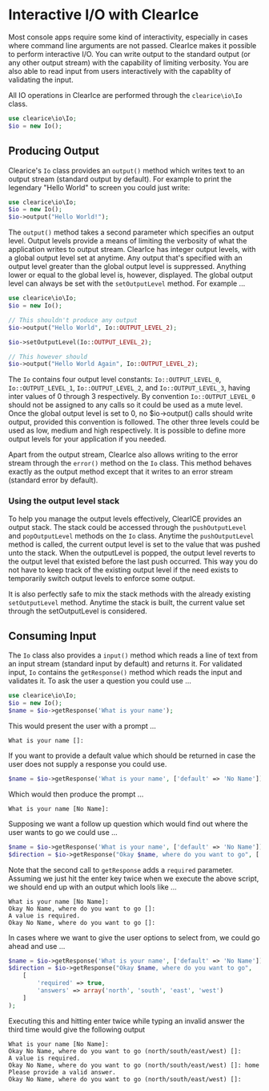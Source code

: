 Interactive I/O with ClearIce
=============================
Most console apps require some kind of interactivity, especially in cases where command line arguments are not passed. ClearIce makes it possible to perform interactive I/O. You can write output to the standard output (or any other output stream) with the capability of limiting verbosity. You are also able to read input from users interactively with the capablity
of validating the input.

All IO operations in ClearIce are performed through the `clearice\io\Io` class.

````php
use clearice\io\Io;
$io = new Io();
````

Producing Output
----------------
Clearice's `Io` class provides an `output()` method which writes text to an output
stream (standard output by default). For example to print the legendary "Hello World" to  screen you could just write:

````php
use clearice\io\Io;
$io = new Io();
$io->output("Hello World!");
````

The `output()` method takes a second parameter which specifies an output level. Output levels provide a means of limiting the verbosity of what the application writes to output stream. ClearIce has integer output levels, with a global output level set at anytime. Any output that's specified with an output level greater than the global output level is suppressed. Anything lower or equal to the global level is, however, displayed. The global output level can always be set with the `setOutputLevel` method. For example ...

````php
use clearice\io\Io;
$io = new Io();

// This shouldn't produce any output
$io->output("Hello World", Io::OUTPUT_LEVEL_2);

$io->setOutputLevel(Io::OUTPUT_LEVEL_2);

// This however should
$io->output("Hello World Again", Io::OUTPUT_LEVEL_2);
````

The `Io` contains four output level constants: `Io::OUTPUT_LEVEL_0`, `Io::OUTPUT_LEVEL_1`, `Io::OUTPUT_LEVEL_2`, and `Io::OUTPUT_LEVEL_3`, having inter values of 0 through 3 respectively. By convention `Io::OUTPUT_LEVEL_0` should not be assigned to any calls so it could be used as a mute level. Once the global output level is set to 0, no $io->output() calls should write output, provided this convention is followed. The other three levels could be used as low, medium and high respectively. It is possible to define more output levels for your application if you needed.

Apart from the output stream, ClearIce also allows writing to the error stream through the `error()` method on the `Io` class. This method behaves exactly as the output method except that it writes to an error stream (standard error by default).

### Using the output level stack
To help you manage the output levels effectively, ClearICE provides an output stack. The stack could be accessed through the `pushOutputLevel` and `popOutputLevel` methods on the `Io` class. Anytime the `pushOutputLevel` method is called, the current output level is set to the value that was pushed unto the stack. When the outputLevel is popped, the output level reverts to the output level that existed before the last push occurred. This way you do not have to keep track of the existing output level if the need exists to temporarily switch output levels to enforce some output.

It is also perfectly safe to mix the stack methods with the already existing `setOutputLevel` method. Anytime the stack is built, the current value set through the setOutputLevel is considered.

Consuming Input
---------------
The `Io` class also provides a `input()` method which reads a line of text from an input stream (standard input by default) and returns it. For validated input, `Io` contains the `getResponse()` method which reads the input and validates it. To ask the user a question you could use ...

````php
use clearice\io\Io;
$io = new Io();
$name = $io->getResponse('What is your name');
````

This would present the user with a prompt ...

    What is your name []: 
    
If you want to provide a default value which should be returned in case the user
does not supply a response you could use.

````php
$name = $io->getResponse('What is your name', ['default' => 'No Name']);
````
Which would then produce the prompt ...

    What is your name [No Name]: 
    
Supposing we want a follow up question which would find out where the user wants
to go we could use ...

````php
$name = $io->getResponse('What is your name', ['default' => 'No Name']);
$direction = $io->getResponse("Okay $name, where do you want to go", ['required' => true]);
````

Note that the second call to `getResponse` adds a `required` parameter. Assuming
we just hit the enter key twice when we execute the above script, we should end
up with an output which lools like ...

    What is your name [No Name]: 
    Okay No Name, where do you want to go []: 
    A value is required.
    Okay No Name, where do you want to go []: 
    
In cases where we want to give the user options to select from, we could go 
ahead and use ...

````php
$name = $io->getResponse('What is your name', ['default' => 'No Name']);
$direction = $io->getResponse("Okay $name, where do you want to go", 
    [
        'required' => true,
        'answers' => array('north', 'south', 'east', 'west')
    ]
);
````

Executing this and hitting enter twice while typing an invalid answer the third
time would give the following output

    What is your name [No Name]: 
    Okay No Name, where do you want to go (north/south/east/west) []: 
    A value is required.
    Okay No Name, where do you want to go (north/south/east/west) []: home
    Please provide a valid answer.
    Okay No Name, where do you want to go (north/south/east/west) []: 


    
